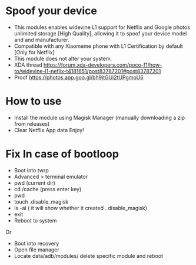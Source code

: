 # Spoof your device
* This modules enables widevine L1 support for Netflix and Google photos unlimited storage [High Quality], allowing it to spoof your device model and and manufacturer.
* Compatible with any Xiaomeme phone with L1 Certification by default [Only for Netflix]
* This module does not alter your system.
* XDA thread https://forum.xda-developers.com/poco-f1/how-to/widevine-l1-neflix-t4181651/post83787201#post83787201
* Proof https://photos.app.goo.gl/bh9jtGUi2tUPgmoU6

# How to use 

* Install the module using Magisk Manager (manually downloading a zip from releases)
* Clear Netflix App data 
  Enjoy!

# Fix In case of bootloop

* Boot into twrp 
* Advanced > terminal emulator
* pwd (current dir)
* cd /cache (press enter key)
* pwd
* touch .disable_magisk
* ls -al ( it will show whether it created . disable_magisk)
* exit
* Reboot to system

Or 

* Boot into recovery
* Open file manager
* Locate data/adb/modules/ delete specific module and reboot
